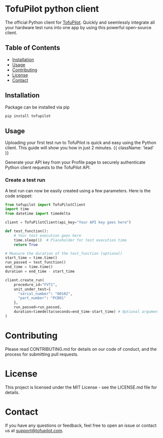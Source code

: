 # TofuPilot python client

The official Python client for [TofuPilot](https://tofupilot.com).
Quickly and seemlessly integrate all your hardware test runs into one app by using this powerful open-source client.

## Table of Contents

- [Installation](#installation)
- [Usage](#usage)
- [Contributing](#contributing)
- [License](#license)
- [Contact](#contact)

## Installation

Package can be installed via pip

```bash
pip install tofupilot
```

## Usage

Uploading your first test run to TofuPilot is quick and easy using the Python client. This guide will show you how in just 2 minutes. {{ className: 'lead' }}

Generate your API key from your Profile page to securely authenticate Python client requests to the TofuPilot API.

### Create a test run

A test run can now be easily created using a few parameters. Here is the code snippet:

```python {{ title: 'first_upload.py'}}
from tofupilot import TofuPilotClient
import time
from datetime import timedelta

client = TofuPilotClient(api_key="Your API key goes here")

def test_function():
    # Your test execution goes here
    time.sleep(1)  # Placeholder for test execution time
    return True

# Measure the duration of the test_function (optional)
start_time = time.time()
run_passed = test_function()
end_time = time.time()
duration = end_time - start_time

client.create_run(
    procedure_id="FVT1",
    unit_under_test={
      "serial_number": "00102",
      "part_number": "PCB01"
    },
    run_passed=run_passed,
    duration=timedelta(seconds=end_time-start_time) # Optional argument
)
```

# Contributing

Please read CONTRIBUTING.md for details on our code of conduct, and the process for submitting pull requests.

# License

This project is licensed under the MIT License - see the LICENSE.md file for details.

# Contact

If you have any questions or feedback, feel free to open an issue or contact us at support@tofupilot.com.
